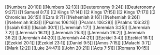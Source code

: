 [[Numbers 20:10]]
[[Numbers 32:13]]
[[Deuteronomy 9:24]]
[[Deuteronomy 9:27]]
[[1 Samuel 8:7]]
[[2 Kings 17:14]]
[[2 Kings 17:15]]
[[2 Kings 17:17]]
[[2 Chronicles 36:15]]
[[Ezra 9:7]]
[[Nehemiah 9:16]]
[[Nehemiah 9:26]]
[[Nehemiah 9:33]]
[[Psalms 106:16]]
[[Psalms 106:28]]
[[Psalms 106:32]]
[[Isaiah 6:8]]
[[Isaiah 30:1]]
[[Jeremiah 1:7]]
[[Jeremiah 3:25]]
[[Jeremiah 7:2]]
[[Jeremiah 16:11]]
[[Jeremiah 25:3]]
[[Jeremiah 26:2]]
[[Jeremiah 36:2]]
[[Jeremiah 44:20]]
[[Jeremiah 44:21]]
[[Ezekiel 3:4]]
[[Ezekiel 16:1]]
[[Ezekiel 20:1]]
[[Ezekiel 23:1]]
[[Daniel 9:5]]
[[Amos 7:15]]
[[Malachi 3:7]]
[[Mark 12:2]]
[[Luke 24:47]]
[[John 20:21]]
[[Acts 7:51]]
[[Romans 10:15]]
